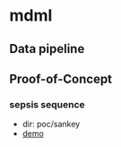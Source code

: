 # mdml

## Data pipeline

### 

## Proof-of-Concept

### sepsis sequence

* dir: poc/sankey
* [demo](https://bl.ocks.org/hurcy/0b0c0583c0550004efc7d12b88b841a8)

